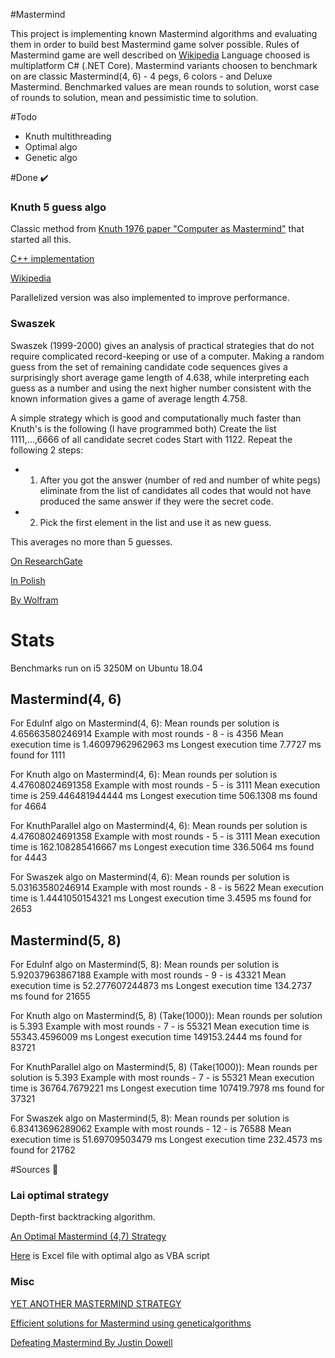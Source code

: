 #Mastermind

This project is implementing known Mastermind algorithms and evaluating them in order to build best Mastermind game solver possible.
Rules of Mastermind game are well described on [Wikipedia](https://en.wikipedia.org/wiki/Mastermind_(board_game)#Five-guess_algorithm)
Language choosed is multiplatform C# (.NET Core). Mastermind variants choosen to benchmark on are classic Mastermind(4, 6) - 4 pegs, 6 colors - and Deluxe Mastermind.
Benchmarked values are mean rounds to solution, worst case of rounds to solution, mean and pessimistic time to solution.

#Todo

- Knuth multithreading
- Optimal algo
- Genetic algo

#Done ✔️

### Knuth 5 guess algo

Classic method from [Knuth 1976 paper "Computer as Mastermind"](https://www.cs.uni.edu/~wallingf/teaching/cs3530/resources/knuth-mastermind.pdf) that started all this.

[C++ implementation](https://github.com/nattydredd/Mastermind-Five-Guess-Algorithm)

[Wikipedia](https://en.wikipedia.org/wiki/Mastermind_(board_game)#Five-guess_algorithm)

Parallelized version was also implemented to improve performance.

### Swaszek
Swaszek (1999-2000) gives an analysis of practical strategies that do not require complicated record-keeping or use of a computer. Making a random guess from the set of remaining candidate code sequences gives a surprisingly short average game length of 4.638, while interpreting each guess as a number and using the next higher number consistent with the known information gives a game of average length 4.758. 

A simple strategy which is good and computationally much faster than Knuth's is the following (I have programmed both)
Create the list 1111,...,6666 of all candidate secret codes
Start with 1122.
Repeat the following 2 steps:

* 1) After you got the answer (number of red and number of white pegs) eliminate from the list of candidates all codes that would not have produced the same answer if they were the secret code.

* 2) Pick the first element in the list and use it as new guess.

This averages no more than 5 guesses.

[On ResearchGate](https://www.researchgate.net/publication/268644635_The_mastermind_novice)

[In Polish](https://eduinf.waw.pl/inf/alg/001_search/0062.php)

[By Wolfram](http://mathworld.wolfram.com/Mastermind.html)

# Stats

Benchmarks run on i5 3250M on Ubuntu 18.04

## Mastermind(4, 6)

For EduInf algo on Mastermind(4, 6):
Mean rounds per solution is 4.65663580246914
Example with most rounds - 8 - is 4356
Mean execution time is 1.46097962962963 ms
Longest execution time 7.7727 ms found for 1111

For Knuth algo on Mastermind(4, 6):
Mean rounds per solution is 4.47608024691358
Example with most rounds - 5 - is 3111
Mean execution time is 259.446481944444 ms
Longest execution time 506.1308 ms found for 4664

For KnuthParallel algo on Mastermind(4, 6):
Mean rounds per solution is 4.47608024691358
Example with most rounds - 5 - is 3111
Mean execution time is 162.108285416667 ms
Longest execution time 336.5064 ms found for 4443

For Swaszek algo on Mastermind(4, 6):
Mean rounds per solution is 5.03163580246914
Example with most rounds - 8 - is 5622
Mean execution time is 1.4441050154321 ms
Longest execution time 3.4595 ms found for 2653


## Mastermind(5, 8)


For EduInf algo on Mastermind(5, 8):
Mean rounds per solution is 5.92037963867188
Example with most rounds - 9 - is 43321
Mean execution time is 52.277607244873 ms
Longest execution time 134.2737 ms found for 21655

For Knuth algo on Mastermind(5, 8) (Take(1000)):
Mean rounds per solution is 5.393
Example with most rounds - 7 - is 55321
Mean execution time is 55343.4596009 ms
Longest execution time 149153.2444 ms found for 83721

For KnuthParallel algo on Mastermind(5, 8) (Take(1000)):
Mean rounds per solution is 5.393
Example with most rounds - 7 - is 55321
Mean execution time is 36764.7679221 ms
Longest execution time 107419.7978 ms found for 37321

For Swaszek algo on Mastermind(5, 8):
Mean rounds per solution is 6.83413696289062
Example with most rounds - 12 - is 76588
Mean execution time is 51.69709503479 ms
Longest execution time 232.4573 ms found for 21762

#Sources 🤔

### Lai optimal strategy
Depth-first backtracking algorithm.

[An Optimal Mastermind (4,7) Strategy](https://arxiv.org/pdf/1305.1010.pdf)

[Here](http://serkangur.freeservers.com) is Excel file with optimal algo as VBA script

### Misc
[YET ANOTHER MASTERMIND STRATEGY](http://www.philos.rug.nl/~barteld/master.pdf)

[Efficient solutions for Mastermind using geneticalgorithms](http://citeseerx.ist.psu.edu/viewdoc/download?doi=10.1.1.496.276&rep=rep1&type=pdf)

[Defeating Mastermind By Justin Dowell](http://mercury.webster.edu/aleshunas/Support%20Materials/Analysis/Dowelll%20-%20Mastermind%20v2-0.pdf)
